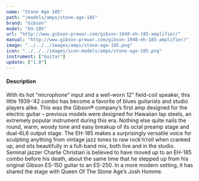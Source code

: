 ```yaml
---
name: "Stone Age 185"
path: "/models/amps/stone-age-185"
brand: "Gibson"
model: "EH-185"
url: "http://www.gibson-prewar.com/gibson-1940-eh-185-amplifier/"
manual: "http://www.gibson-prewar.com/gibson-1940-eh-185-amplifier/"
image: "../../../images/amps/stone-age-185.png"
icon: "../../../images/icon-models/amps/stone-age-185.png"
instrument: ["Guitar"]
update: ["1.0"]
---
```

#### Description
With its hot “microphone” input and a well-worn 12” field-coil speaker, this little 1939-’42 combo has become a favorite of blues guitarists and studio players alike. This was the Gibson® company’s first amp designed for the electric guitar – previous models were designed for Hawaiian lap steels, an extremely popular instrument during this era. Nothing else quite nails the round, warm, woody tone and easy breakup of its octal preamp stage and dual-6L6 output stage. The EH-185 makes a surprisingly versatile voice for sculpting anything from vintage jazz tones to raw rock’n’roll when cranked up, and sits beautifully in a full-band mix, both live and in the studio. Seminal jazzer Charlie Christian is believed to have moved up to an EH-185 combo before his death, about the same time that he stepped up from his original Gibson ES-150 guitar to an ES-250. In a more modern setting, it has shared the stage with Queen Of The Stone Age’s Josh Homme. 